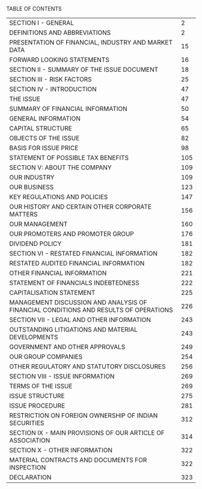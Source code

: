 TABLE OF CONTENTS

<table><tr><td>SECTION I - GENERAL</td><td>2</td></tr><tr><td>DEFINITIONS AND ABBREVIATIONS</td><td>2</td></tr><tr><td>PRESENTATION OF FINANCIAL, INDUSTRY AND MARKET DATA</td><td>15</td></tr><tr><td>FORWARD LOOKING STATEMENTS</td><td>16</td></tr><tr><td>SECTION II - SUMMARY OF THE ISSUE DOCUMENT</td><td>18</td></tr><tr><td>SECTION III - RISK FACTORS</td><td>25</td></tr><tr><td>SECTION IV - INTRODUCTION</td><td>47</td></tr><tr><td>THE ISSUE</td><td>47</td></tr><tr><td>SUMMARY OF FINANCIAL INFORMATION</td><td>50</td></tr><tr><td>GENERAL INFORMATION</td><td>54</td></tr><tr><td>CAPITAL STRUCTURE</td><td>65</td></tr><tr><td>OBJECTS OF THE ISSUE</td><td>82</td></tr><tr><td>BASIS FOR ISSUE PRICE</td><td>98</td></tr><tr><td>STATEMENT OF POSSIBLE TAX BENEFITS</td><td>105</td></tr><tr><td>SECTION V: ABOUT THE COMPANY</td><td>109</td></tr><tr><td>OUR INDUSTRY</td><td>109</td></tr><tr><td>OUR BUSINESS</td><td>123</td></tr><tr><td>KEY REGULATIONS AND POLICIES</td><td>147</td></tr><tr><td>OUR HISTORY AND CERTAIN OTHER CORPORATE MATTERS</td><td>156</td></tr><tr><td>OUR MANAGEMENT</td><td>160</td></tr><tr><td>OUR PROMOTERS AND PROMOTER GROUP</td><td>176</td></tr><tr><td>DIVIDEND POLICY</td><td>181</td></tr><tr><td>SECTION VI - RESTATED FINANCIAL INFORMATION</td><td>182</td></tr><tr><td>RESTATED AUDITED FINANCIAL INFORMATION</td><td>182</td></tr><tr><td>OTHER FINANCIAL INFORMATION</td><td>221</td></tr><tr><td>STATEMENT OF FINANCIALS INDEBTEDNESS</td><td>222</td></tr><tr><td>CAPITALISATION STATEMENT</td><td>225</td></tr><tr><td>MANAGEMENT DISCUSSION AND ANALYSIS OF FINANCIAL CONDITIONS AND RESULTS OF OPERATIONS</td><td>226</td></tr><tr><td>SECTION VII - LEGAL AND OTHER INFORMATION</td><td>243</td></tr><tr><td>OUTSTANDING LITIGATIONS AND MATERIAL DEVELOPMENTS</td><td>243</td></tr><tr><td>GOVERNMENT AND OTHER APPROVALS</td><td>249</td></tr><tr><td>OUR GROUP COMPANIES</td><td>254</td></tr><tr><td>OTHER REGULATORY AND STATUTORY DISCLOSURES</td><td>256</td></tr><tr><td>SECTION VIII - ISSUE INFORMATION</td><td>269</td></tr><tr><td>TERMS OF THE ISSUE</td><td>269</td></tr><tr><td>ISSUE STRUCTURE</td><td>275</td></tr><tr><td>ISSUE PROCEDURE</td><td>281</td></tr><tr><td>RESTRICTION ON FOREIGN OWNERSHIP OF INDIAN SECURITIES</td><td>312</td></tr><tr><td>SECTION IX - MAIN PROVISIONS OF OUR ARTICLE OF ASSOCIATION</td><td>314</td></tr><tr><td>SECTION X - OTHER INFORMATION</td><td>322</td></tr><tr><td>MATERIAL CONTRACTS AND DOCUMENTS FOR INSPECTION</td><td>322</td></tr><tr><td>DECLARATION</td><td>323</td></tr></table>